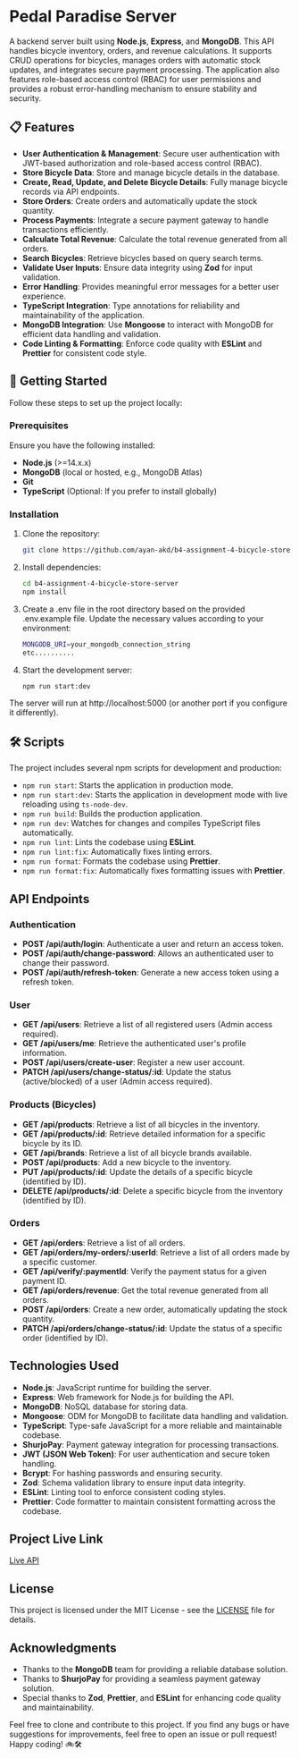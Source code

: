 # Pedal Paradise Server

A backend server built using **Node.js**, **Express**, and **MongoDB**. This API handles bicycle inventory, orders, and revenue calculations. It supports CRUD operations for bicycles, manages orders with automatic stock updates, and integrates secure payment processing. The application also features role-based access control (RBAC) for user permissions and provides a robust error-handling mechanism to ensure stability and security.

## 📋 Features

- **User Authentication & Management**: Secure user authentication with JWT-based authorization and role-based access control (RBAC).
- **Store Bicycle Data**: Store and manage bicycle details in the database.
- **Create, Read, Update, and Delete Bicycle Details**: Fully manage bicycle records via API endpoints.
- **Store Orders**: Create orders and automatically update the stock quantity.
- **Process Payments**: Integrate a secure payment gateway to handle transactions efficiently.
- **Calculate Total Revenue**: Calculate the total revenue generated from all orders.
- **Search Bicycles**: Retrieve bicycles based on query search terms.
- **Validate User Inputs**: Ensure data integrity using **Zod** for input validation.
- **Error Handling**: Provides meaningful error messages for a better user experience.
- **TypeScript Integration**: Type annotations for reliability and maintainability of the application.
- **MongoDB Integration**: Use **Mongoose** to interact with MongoDB for efficient data handling and validation.
- **Code Linting & Formatting**: Enforce code quality with **ESLint** and **Prettier** for consistent code style.

## 🚀 Getting Started

Follow these steps to set up the project locally:

### Prerequisites

Ensure you have the following installed:

- **Node.js** (>=14.x.x)
- **MongoDB** (local or hosted, e.g., MongoDB Atlas)
- **Git**
- **TypeScript** (Optional: If you prefer to install globally)

### Installation

1. Clone the repository:
   ```bash
   git clone https://github.com/ayan-akd/b4-assignment-4-bicycle-store-server.git
    ```
2. Install dependencies:

   ```bash
   cd b4-assignment-4-bicycle-store-server
   npm install
   ```

3. Create a .env file in the root directory based on the provided .env.example file. Update the necessary values according to your environment:

   ```bash
   MONGODB_URI=your_mongodb_connection_string
   etc..........
   ```

4. Start the development server:

   ```bash
   npm run start:dev
   ```

The server will run at http://localhost:5000 (or another port if you configure it differently).

## 🛠️ Scripts

The project includes several npm scripts for development and production:

- `npm run start`: Starts the application in production mode.
- `npm run start:dev`: Starts the application in development mode with live reloading using `ts-node-dev`.
- `npm run build`: Builds the production application.
- `npm run dev`: Watches for changes and compiles TypeScript files automatically.
- `npm run lint`: Lints the codebase using **ESLint**.
- `npm run lint:fix`: Automatically fixes linting errors.
- `npm run format`: Formats the codebase using **Prettier**.
- `npm run format:fix`: Automatically fixes formatting issues with **Prettier**.

## API Endpoints

### Authentication

- **POST /api/auth/login**: Authenticate a user and return an access token.
- **POST /api/auth/change-password**: Allows an authenticated user to change their password.
- **POST /api/auth/refresh-token**: Generate a new access token using a refresh token.

### User

- **GET /api/users**: Retrieve a list of all registered users (Admin access required).
- **GET /api/users/me**: Retrieve the authenticated user's profile information.
- **POST /api/users/create-user**: Register a new user account.
- **PATCH /api/users/change-status/:id**: Update the status (active/blocked) of a user (Admin access required).

### Products (Bicycles)

- **GET /api/products**: Retrieve a list of all bicycles in the inventory.
- **GET /api/products/:id**: Retrieve detailed information for a specific bicycle by its ID.
- **GET /api/brands**: Retrieve a list of all bicycle brands available.
- **POST /api/products**: Add a new bicycle to the inventory.
- **PUT /api/products/:id**: Update the details of a specific bicycle (identified by ID).
- **DELETE /api/products/:id**: Delete a specific bicycle from the inventory (identified by ID).

### Orders

- **GET /api/orders**: Retrieve a list of all orders.
- **GET /api/orders/my-orders/:userId**: Retrieve a list of all orders made by a specific customer.
- **GET /api/verify/:paymentId**: Verify the payment status for a given payment ID.
- **GET /api/orders/revenue**: Get the total revenue generated from all orders.
- **POST /api/orders**: Create a new order, automatically updating the stock quantity.
- **PATCH /api/orders/change-status/:id**: Update the status of a specific order (identified by ID).


## Technologies Used

- **Node.js**: JavaScript runtime for building the server.
- **Express**: Web framework for Node.js for building the API.
- **MongoDB**: NoSQL database for storing data.
- **Mongoose**: ODM for MongoDB to facilitate data handling and validation.
- **TypeScript**: Type-safe JavaScript for a more reliable and maintainable codebase.
- **ShurjoPay**: Payment gateway integration for processing transactions.
- **JWT (JSON Web Token)**: For user authentication and secure token handling.
- **Bcrypt**: For hashing passwords and ensuring security.
- **Zod**: Schema validation library to ensure input data integrity.
- **ESLint**: Linting tool to enforce consistent coding styles.
- **Prettier**: Code formatter to maintain consistent formatting across the codebase.

## Project Live Link

[Live API](https://pedal-paradise-server.vercel.app)

## License

This project is licensed under the MIT License - see the [LICENSE](LICENSE) file for details.

## Acknowledgments

- Thanks to the **MongoDB** team for providing a reliable database solution.
- Thanks to **ShurjoPay** for providing a seamless payment gateway solution.
- Special thanks to **Zod**, **Prettier**, and **ESLint** for enhancing code quality and maintainability.

Feel free to clone and contribute to this project. If you find any bugs or have suggestions for improvements, feel free to open an issue or pull request!
Happy coding! 🚲🛠️
